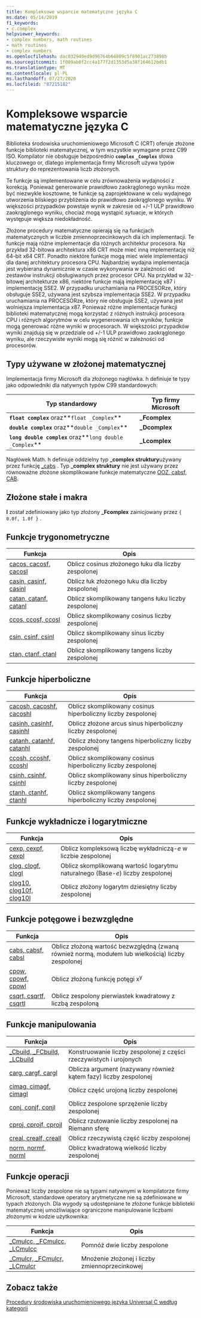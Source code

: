 ```yaml
---
title: Kompleksowe wsparcie matematyczne języka C
ms.date: 05/14/2019
f1_keywords:
- c.complex
helpviewer_keywords:
- complex numbers, math routines
- math routines
- complex numbers
ms.openlocfilehash: dac032940ed9d96764b64809c5f8901ac273898b
ms.sourcegitcommit: 1f009ab0f2cc4a177f2d1353d5a38f164612bdb1
ms.translationtype: MT
ms.contentlocale: pl-PL
ms.lasthandoff: 07/27/2020
ms.locfileid: "87215182"
---
```

# <a name="c-complex-math-support"></a>Kompleksowe wsparcie matematyczne języka C

Biblioteka środowiska uruchomieniowego Microsoft C (CRT) oferuje złożone funkcje biblioteki matematycznej, w tym wszystkie wymagane przez C99 ISO. Kompilator nie obsługuje bezpośrednio **`complex`** **`_Complex`** słowa kluczowego or, dlatego implementacja firmy Microsoft używa typów struktury do reprezentowania liczb złożonych.

Te funkcje są implementowane w celu zrównoważenia wydajności z korekcją. Ponieważ generowanie prawidłowo zaokrąglonego wyniku może być niezwykle kosztowne, te funkcje są zaprojektowane w celu wydajnego utworzenia bliskiego przybliżenia do prawidłowo zaokrąglonego wyniku. W większości przypadków powstaje wynik w zakresie od +/-1 ULP prawidłowo zaokrąglonego wyniku, chociaż mogą wystąpić sytuacje, w których występuje większa niedokładność.

Złożone procedury matematyczne opierają się na funkcjach matematycznych w liczbie zmiennoprzecinkowych dla ich implementacji. Te funkcje mają różne implementacje dla różnych architektur procesora. Na przykład 32-bitowa architektura x86 CRT może mieć inną implementację niż 64-bit x64 CRT. Ponadto niektóre funkcje mogą mieć wiele implementacji dla danej architektury procesora CPU. Najbardziej wydajna implementacja jest wybierana dynamicznie w czasie wykonywania w zależności od zestawów instrukcji obsługiwanych przez procesor CPU. Na przykład w 32-bitowej architekturze x86, niektóre funkcje mają implementację x87 i implementację SSE2. W przypadku uruchamiania na PROCESORze, który obsługuje SSE2, używana jest szybsza implementacja SSE2. W przypadku uruchamiania na PROCESORze, który nie obsługuje SSE2, używana jest wolniejsza implementacja x87. Ponieważ różne implementacje funkcji biblioteki matematycznej mogą korzystać z różnych instrukcji procesora CPU i różnych algorytmów w celu wygenerowania ich wyników, funkcje mogą generować różne wyniki w procesorach. W większości przypadków wyniki znajdują się w przedziale od +/-1 ULP prawidłowo zaokrąglonego wyniku, ale rzeczywiste wyniki mogą się różnić w zależności od procesorów.

## <a name="types-used-in-complex-math"></a>Typy używane w złożonej matematycznej

Implementacja firmy Microsoft dla złożonego nagłówka. h definiuje te typy jako odpowiedniki dla natywnych typów C99 standardowych:

|Typ standardowy|Typ firmy Microsoft|
|-|-|
|**`float complex`** oraz**`float _Complex`**|**_Fcomplex**|
|**`double complex`** oraz**`double _Complex`**|**_Dcomplex**|
|**`long double complex`** oraz**`long double _Complex`**|**_Lcomplex**|

Nagłówek Math. h definiuje oddzielny typ **_complex struktury**używany przez funkcję [_cabs](../c-runtime-library/reference/cabs.md) . Typ **_complex struktury** nie jest używany przez równoważne złożone skomplikowane funkcje matematyczne [OOZ, cabsf, CAB](../c-runtime-library/reference/cabs-cabsf-cabsl.md).

## <a name="complex-constants-and-macros"></a>Złożone stałe i makra

**I** został zdefiniowany jako typ złożony **_Fcomplex** zainicjowany przez `{ 0.0f, 1.0f }` .

## <a name="trigonometric-functions"></a>Funkcje trygonometryczne

|Funkcja|Opis|
|-|-|
|[cacos, cacosf, cacosl](../c-runtime-library/reference/cacos-cacosf-cacosl.md)|Oblicz cosinus złożonego łuku dla liczby zespolonej|
|[casin, casinf, casinl](../c-runtime-library/reference/casin-casinf-casinl.md)|Oblicz łuk złożonego łuku dla liczby zespolonej|
|[catan, catanf, catanl](../c-runtime-library/reference/catan-catanf-catanl.md)|Oblicz skomplikowany tangens łuku liczby zespolonej|
|[ccos, ccosf, ccosl](../c-runtime-library/reference/ccos-ccosf-ccosl.md)|Oblicz skomplikowany cosinus liczby zespolonej|
|[csin, csinf, csinl](../c-runtime-library/reference/csin-csinf-csinl.md)|Oblicz skomplikowany sinus liczby zespolonej|
|[ctan, ctanf, ctanl](../c-runtime-library/reference/ctan-ctanf-ctanl.md)|Oblicz skomplikowany tangens liczby zespolonej|

## <a name="hyperbolic-functions"></a>Funkcje hiperboliczne

|Funkcja|Opis|
|-|-|
|[cacosh, cacoshf, cacoshl](../c-runtime-library/reference/cacosh-cacoshf-cacoshl.md)|Oblicz skomplikowany cosinus hiperboliczny liczby zespolonej|
|[casinh, casinhf, casinhl](../c-runtime-library/reference/casinh-casinhf-casinhl.md)|Oblicz złożone arcus sinus hiperboliczny liczby zespolonej|
|[catanh, catanhf, catanhl](../c-runtime-library/reference/catanh-catanhf-catanhl.md)|Oblicz złożony tangens hiperboliczny liczby zespolonej|
|[ccosh, ccoshf, ccoshl](../c-runtime-library/reference/ccosh-ccoshf-ccoshl.md)|Oblicz skomplikowany cosinus hiperboliczny liczby zespolonej|
|[csinh, csinhf, csinhl](../c-runtime-library/reference/csinh-csinhf-csinhl.md)|Oblicz skomplikowany sinus hiperboliczny liczby zespolonej|
|[ctanh, ctanhf, ctanhl](../c-runtime-library/reference/ctanh-ctanhf-ctanhl.md)|Oblicz skomplikowany tangens hiperboliczny liczby zespolonej|

## <a name="exponential-and-logarithmic-functions"></a>Funkcje wykładnicze i logarytmiczne

|Funkcja|Opis|
|-|-|
|[cexp, cexpf, cexpl](../c-runtime-library/reference/cexp-cexpf-cexpl.md)|Oblicz kompleksową liczbę wykładniczą-*e* w liczbie zespolonej|
|[clog, clogf, clogl](../c-runtime-library/reference/clog-clogf-clogl.md)|Oblicz skomplikowaną wartość logarytmu naturalnego (Base-*e*) liczby zespolonej|
|[clog10, clog10f, clog10l](../c-runtime-library/reference/clog10-clog10f-clog10l.md)|Oblicz złożony logarytm dziesiętny liczby zespolonej|

## <a name="power-and-absolute-value-functions"></a>Funkcje potęgowe i bezwzględne

|Funkcja|Opis|
|-|-|
|[cabs, cabsf, cabsl](../c-runtime-library/reference/cabs-cabsf-cabsl.md)|Oblicz złożoną wartość bezwzględną (zwaną również normą, modułem lub wielkością) liczby zespolonej|
|[cpow, cpowf, cpowl](../c-runtime-library/reference/cpow-cpowf-cpowl.md)|Oblicz złożoną funkcję potęgi x<sup>y</sup>|
|[csqrt, csqrtf, csqrtl](../c-runtime-library/reference/csqrt-csqrtf-csqrtl.md)|Oblicz zespolony pierwiastek kwadratowy z liczbą zespoloną|

## <a name="manipulation-functions"></a>Funkcje manipulowania

|Funkcja|Opis|
|-|-|
|[_Cbuild, _FCbuild, _LCbuild](../c-runtime-library/reference/cbuild-fcbuild-lcbuild.md)|Konstruowanie liczby zespolonej z części rzeczywistych i urojonych|
|[carg, cargf, cargl](../c-runtime-library/reference/carg-cargf-cargl.md)|Oblicza argument (nazywany również kątem fazy) liczby zespolonej|
|[cimag, cimagf, cimagl](../c-runtime-library/reference/cimag-cimagf-cimagl.md)|Oblicz część urojoną liczby zespolonej|
|[conj, conjf, conjl](../c-runtime-library/reference/conj-conjf-conjl.md)|Oblicz zespolone sprzężenie liczby zespolonej|
|[cproj, cprojf, cprojl](../c-runtime-library/reference/cproj-cprojf-cprojl.md)|Oblicz rzutowanie liczby zespolonej na Riemann sferę|
|[creal, crealf, creall](../c-runtime-library/reference/creal-crealf-creall.md)|Oblicz rzeczywistą część liczby zespolonej|
|[norm, normf, norml](../c-runtime-library/reference/norm-normf-norml1.md)|Oblicz kwadratową wielkość liczby zespolonej|

## <a name="operation-functions"></a>Funkcje operacji

Ponieważ liczby zespolone nie są typami natywnymi w kompilatorze firmy Microsoft, standardowe operatory arytmetyczne nie są zdefiniowane w typach złożonych. Dla wygody są udostępniane te złożone funkcje biblioteki matematycznej umożliwiające ograniczone manipulowanie liczbami złożonymi w kodzie użytkownika:

|Funkcja|Opis|
|-|-|
|[_Cmulcc, _FCmulcc, _LCmulcc](../c-runtime-library/reference/cmulcc-fcmulcc-lcmulcc.md)|Pomnóż dwie liczby zespolone|
|[_Cmulcr, _FCmulcr, _LCmulcr](../c-runtime-library/reference/cmulcr-fcmulcr-lcmulcr.md)|Mnożenie złożonej i liczby zmiennoprzecinkowej|

## <a name="see-also"></a>Zobacz także

[Procedury środowiska uruchomieniowego języka Universal C według kategorii](../c-runtime-library/run-time-routines-by-category.md)<br/>
